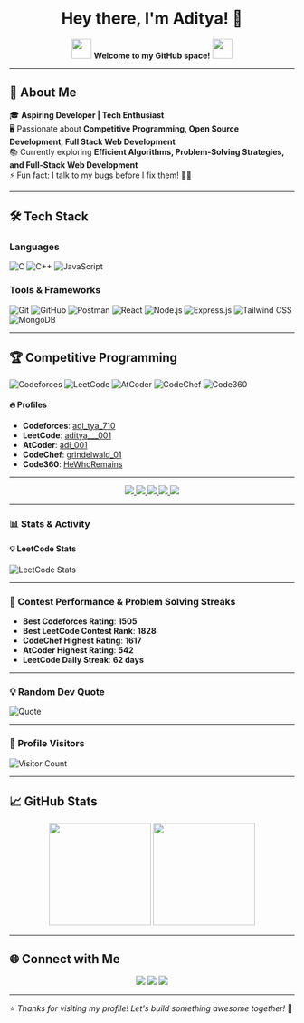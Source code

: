 <h1 align="center">Hey there, I'm Aditya! 👋</h1>

<p align="center">
  <img src="https://media.giphy.com/media/hvRJCLFzcasrR4ia7z/giphy.gif" width="35">
  <b>Welcome to my GitHub space!</b>
  <img src="https://media.giphy.com/media/hvRJCLFzcasrR4ia7z/giphy.gif" width="35">
</p>

---

## 🚀 About Me  
🎓 **Aspiring Developer | Tech Enthusiast**  
🖥️ Passionate about **Competitive Programming, Open Source Development, Full Stack Web Development**  
📚 Currently exploring **Efficient Algorithms, Problem-Solving Strategies, and Full-Stack Web Development**  
⚡ Fun fact: I talk to my bugs before I fix them! 🐞😂  

---

## 🛠️ Tech Stack  
### **Languages**  
![C](https://img.shields.io/badge/C-00599C?style=for-the-badge&logo=c&logoColor=white)
![C++](https://img.shields.io/badge/C%2B%2B-00599C?style=for-the-badge&logo=c%2B%2B&logoColor=white)
![JavaScript](https://img.shields.io/badge/JavaScript-F7DF1E?style=for-the-badge&logo=javascript&logoColor=black)

### **Tools & Frameworks**  
![Git](https://img.shields.io/badge/Git-F05032?style=for-the-badge&logo=git&logoColor=white)
![GitHub](https://img.shields.io/badge/GitHub-181717?style=for-the-badge&logo=github&logoColor=white)
![Postman](https://img.shields.io/badge/Postman-FF6C37?style=for-the-badge&logo=postman&logoColor=white)
![React](https://img.shields.io/badge/React-61DAFB?style=for-the-badge&logo=react&logoColor=black)
![Node.js](https://img.shields.io/badge/Node.js-339933?style=for-the-badge&logo=node.js&logoColor=white)
![Express.js](https://img.shields.io/badge/Express.js-000?style=for-the-badge&logo=express&logoColor=white)
![Tailwind CSS](https://img.shields.io/badge/Tailwind_CSS-38B2AC?style=for-the-badge&logo=tailwind-css&logoColor=white)
![MongoDB](https://img.shields.io/badge/MongoDB-47A248?style=for-the-badge&logo=mongodb&logoColor=white)

---

## 🏆 Competitive Programming  

![Codeforces](https://img.shields.io/badge/Codeforces-1F8ACB?style=for-the-badge&logo=codeforces&logoColor=white)
![LeetCode](https://img.shields.io/badge/LeetCode-FFA116?style=for-the-badge&logo=leetcode&logoColor=black)
![AtCoder](https://img.shields.io/badge/AtCoder-5F9EA0?style=for-the-badge)
![CodeChef](https://img.shields.io/badge/CodeChef-5B4638?style=for-the-badge&logo=codechef&logoColor=white)
![Code360](https://img.shields.io/badge/CodingNinjas-FF5722?style=for-the-badge)

#### **🔥 Profiles**
- **Codeforces**: [adi_tya_710](https://codeforces.com/profile/adi_tya_710)  
- **LeetCode**: [aditya___001](https://leetcode.com/aditya___001)  
- **AtCoder**: [adi_001](https://atcoder.jp/users/adi_001)  
- **CodeChef**: [grindelwald_01](https://www.codechef.com/users/grindelwald_01)  
- **Code360**: [HeWhoRemains](https://www.codingninjas.com/studio/profile/HeWhoRemains)  

---

<p align="center"> <a href="https://codeforces.com/profile/adi_tya_710"> <img src="https://img.shields.io/badge/Codeforces-1F8ACB?style=for-the-badge&logo=codeforces&logoColor=white"> </a> <a href="https://leetcode.com/aditya___001"> <img src="https://img.shields.io/badge/LeetCode-FFA116?style=for-the-badge&logo=leetcode&logoColor=black"> </a> <a href="https://atcoder.jp/users/adi_001"> <img src="https://img.shields.io/badge/AtCoder-5F9EA0?style=for-the-badge"> </a> <a href="https://www.codechef.com/users/grindelwald_01"> <img src="https://img.shields.io/badge/CodeChef-5B4638?style=for-the-badge&logo=codechef&logoColor=white"> </a> <a href="https://www.codingninjas.com/studio/profile/HeWhoRemains"> <img src="https://img.shields.io/badge/CodingNinjas-FF5722?style=for-the-badge"> </a> </p>

---

### **📊 Stats & Activity**  

#### **💡 LeetCode Stats**
![LeetCode Stats](https://leetcard.jacoblin.cool/aditya___001?theme=dark&font=Karma)

---

### **🔹 Contest Performance & Problem Solving Streaks**  
- **Best Codeforces Rating**: **1505**  
- **Best LeetCode Contest Rank**: **1828**  
- **CodeChef Highest Rating**: **1617**  
- **AtCoder Highest Rating**: **542**  
- **LeetCode Daily Streak**: **62 days**  

---

### 💡 Random Dev Quote  
![Quote](https://quotes-github-readme.vercel.app/api?type=horizontal&theme=radical)

---

### 👀 Profile Visitors  
![Visitor Count](https://komarev.com/ghpvc/?username=adi_tya_710&label=Profile%20Views&color=blue&style=flat)

---

## 📈 GitHub Stats  
<p align="center">
  <img src="https://github-readme-stats.vercel.app/api?username=Aditya-aks-710&show_icons=true&theme=radical" height="180px">
  <img src="https://github-readme-streak-stats.herokuapp.com/?user=Aditya-aks-710&theme=radical" height="180px">
</p>

---

## 🌐 Connect with Me  
<p align="center">
  <a href="https://linkedin.com/in/aditya-aryan-304179252" target="_blank"><img src="https://img.shields.io/badge/LinkedIn-blue?style=for-the-badge&logo=linkedin"></a>
  <a href="https://x.com/nubiii55924" target="_blank"><img src="https://img.shields.io/badge/Twitter-blue?style=for-the-badge&logo=twitter"></a>
  <a href="mailto:adityaaryan3012@gmail.com" target="_blank"><img src="https://img.shields.io/badge/Email-D14836?style=for-the-badge&logo=gmail&logoColor=white"></a>
</p>

---

⭐️ *Thanks for visiting my profile! Let's build something awesome together!* 🚀
